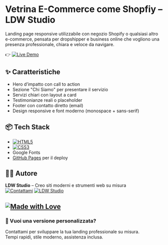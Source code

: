 
# Vetrina E-Commerce come Shopfiy – LDW Studio

Landing page responsive utilizzabile con negozio Shopify o qualsiasi altro e-commerce, pensata per dropshipper e business online che vogliono una presenza professionale, chiara e veloce da navigare.

👉 [![Live Demo](https://img.shields.io/badge/Demo-online-blue?style=for-the-badge)](https://ldwstudio.github.io/vetrina-ecommerce/)

## ✨ Caratteristiche

- Hero d’impatto con call to action
- Sezione "Chi Siamo" per presentare il servizio
- Servizi chiari con layout a card
- Testimonianze reali o placeholder
- Footer con contatto diretto (email)
- Design responsive e font moderno (monospace + sans-serif)

## 📦 Tech Stack

- [![HTML5](https://img.shields.io/badge/HTML5-%23E34F26?style=for-the-badge&logo=html5&logoColor=white)]()
- [![CSS3](https://img.shields.io/badge/CSS3-%231572B6?style=for-the-badge&logo=css3&logoColor=white)]()
- Google Fonts
- [GitHub Pages](https://pages.github.com/) per il deploy

## 👨‍💻 Autore

**LDW Studio** – Creo siti moderni e strumenti web su misura  
[![Contattami](https://img.shields.io/badge/Email-luca@arredoweb.com-blue?style=for-the-badge&logo=gmail)](mailto:luca@arredoweb.com)
[![LDW Studio](https://img.shields.io/badge/Sito-LDW%20Studio-blue?style=for-the-badge&logo=internet-explorer)](https://ldwstudio.github.io)

[![Made with Love](https://img.shields.io/badge/Made%20with-%E2%9D%A4-red?style=for-the-badge)](https://ldwstudio.github.io)
---

### 📌 Vuoi una versione personalizzata?

Contattami per sviluppare la tua landing professionale su misura.  
Tempi rapidi, stile moderno, assistenza inclusa.
